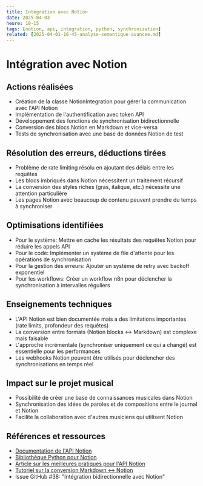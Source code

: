 ```yaml
---
title: Intégration avec Notion
date: 2025-04-03
heure: 10-15
tags: [notion, api, integration, python, synchronisation]
related: [2025-04-01-16-45-analyse-semantique-avancee.md]
---
```


# Intégration avec Notion

## Actions réalisées

- Création de la classe NotionIntegration pour gérer la communication avec l'API Notion
- Implémentation de l'authentification avec token API
- Développement des fonctions de synchronisation bidirectionnelle
- Conversion des blocs Notion en Markdown et vice-versa
- Tests de synchronisation avec une base de données Notion de test

## Résolution des erreurs, déductions tirées

- Problème de rate limiting résolu en ajoutant des délais entre les requêtes
- Les blocs imbriqués dans Notion nécessitent un traitement récursif
- La conversion des styles riches (gras, italique, etc.) nécessite une attention particulière
- Les pages Notion avec beaucoup de contenu peuvent prendre du temps à synchroniser

## Optimisations identifiées

- Pour le système: Mettre en cache les résultats des requêtes Notion pour réduire les appels API
- Pour le code: Implémenter un système de file d'attente pour les opérations de synchronisation
- Pour la gestion des erreurs: Ajouter un système de retry avec backoff exponentiel
- Pour les workflows: Créer un workflow n8n pour déclencher la synchronisation à intervalles réguliers

## Enseignements techniques

- L'API Notion est bien documentée mais a des limitations importantes (rate limits, profondeur des requêtes)
- La conversion entre formats (Notion blocks ↔ Markdown) est complexe mais faisable
- L'approche incrémentale (synchroniser uniquement ce qui a changé) est essentielle pour les performances
- Les webhooks Notion peuvent être utilisés pour déclencher des synchronisations en temps réel

## Impact sur le projet musical

- Possibilité de créer une base de connaissances musicales dans Notion
- Synchronisation des idées de paroles et de compositions entre le journal et Notion
- Facilite la collaboration avec d'autres musiciens qui utilisent Notion

## Références et ressources

- [Documentation de l'API Notion](https://developers.notion.com/reference/intro)
- [Bibliothèque Python pour Notion](https://github.com/ramnes/notion-sdk-py)
- [Article sur les meilleures pratiques pour l'API Notion](https://www.redgregory.com/notion/2021/6/14/how-to-use-the-notion-api-a-beginners-guide)
- [Tutoriel sur la conversion Markdown ↔ Notion](https://thomasjfrank.com/notion-api-markdown-conversion/)
- Issue GitHub #38: "Intégration bidirectionnelle avec Notion"

